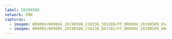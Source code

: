 ```yaml
---
label: 20190508
network: GMN
capturas:
  - imagem: BR0004/BR0004_20190508_210136_383200/FF_BR0004_20190509_014750_416_0342272.fits_maxpixel.jpg
  - imagem: BR0005/BR0005_20190508_210136_867382/FF_BR0005_20190509_004536_470_0227328.fits_maxpixel.jpg
---
```


